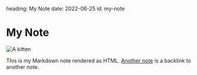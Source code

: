 heading: My Note
date: 2022-06-25
id: my-note

# My Note

![A kitten](https://placekitten.com/600/400 "A kitten")

This is my Markdown note rendered as HTML. [Another note](/another-note) is a backlink to another note.

